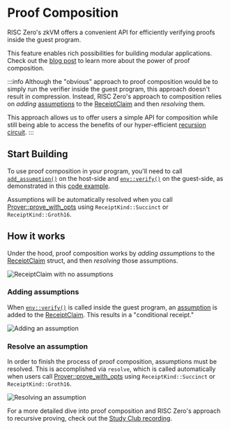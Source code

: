 # Proof Composition

RISC Zero's zkVM offers a convenient API for efficiently verifying proofs inside the guest program.

This feature enables rich possibilities for building modular applications. Check out the [blog post] to learn more about the power of proof composition.

:::info
Although the "obvious" approach to proof composition would be to simply run the verifier inside the guest program, this approach doesn't result in compression.
Instead, RISC Zero's approach to composition relies on _adding_ [assumptions] to the [ReceiptClaim] and then _resolving_ them.

This approach allows us to offer users a simple API for composition while still being able to access the benefits of our hyper-efficient [recursion circuit].
:::

## Start Building

To use proof composition in your program, you'll need to call [`add_assumption()`] on the host-side and [`env::verify()`] on the guest-side, as demonstrated in this [code example].

Assumptions will be automatically resolved when you call [Prover::prove\_with\_opts][Prover::prove_with_opts] using `ReceiptKind::Succinct` or `ReceiptKind::Groth16`.

## How it works

Under the hood, proof composition works by _adding assumptions_ to the [ReceiptClaim] struct, and then _resolving_ those assumptions.

![ReceiptClaim with no assumptions][composition-no-assumptions]

### Adding assumptions

When [`env::verify()`] is called inside the guest program, an [assumption][assumptions] is added to the [ReceiptClaim].
This results in a "conditional receipt."

![Adding an assumption][composition-add-assumption]

### Resolve an assumption

In order to finish the process of proof composition, assumptions must be resolved.
This is accomplished via `resolve`, which is called automatically when users call [Prover::prove\_with\_opts][Prover::prove_with_opts] using `ReceiptKind::Succinct` or `ReceiptKind::Groth16`.

![Resolving an assumption][composition-resolve]

For a more detailed dive into proof composition and RISC Zero's approach to recursive proving, check out the [Study Club recording].

[`add_assumption()`]: https://github.com/risc0/risc0/blob/release-1.0/examples/composition/src/main.rs#L29
[`env::verify()`]: https://github.com/risc0/risc0/blob/release-1.0/examples/composition/methods/guest/src/main.rs#L24
[assumptions]: /terminology#assumption
[blog post]: https://www.risczero.com/blog/proof-composition
[code example]: https://github.com/risc0/risc0/tree/release-1.0/examples/composition#readme
[composition-add-assumption]: /diagrams/composition-add-assumption.png
[composition-no-assumptions]: /diagrams/composition-no-assumptions.png
[composition-resolve]: /diagrams/composition-resolve.png
[Prover::prove_with_opts]: https://docs.rs/risc0-zkvm/1.0/risc0_zkvm/trait.Prover.html#method.prove_with_opts
[ReceiptClaim]: https://docs.rs/risc0-zkvm/1.0/risc0_zkvm/struct.ReceiptClaim.html
[recursion circuit]: ../recursion.md
[Study Club recording]: https://www.youtube.com/watch?v=x0-7Y46bQO0&list=PLcPzhUaCxlCjdhONxEYZ1dgKjZh3ZvPtl&index=1

